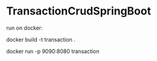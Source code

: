 ﻿# TransactionCrudSpringBoot

run on docker:

docker build -t transaction .

docker run -p 9090:8080 transaction 
 
 
